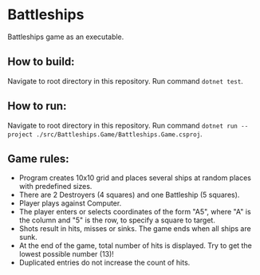 # Battleships
Battleships game as an executable.

## How to build:
Navigate to root directory in this repository. Run command `dotnet test`.

## How to run:
Navigate to root directory in this repository. Run command `dotnet run --project ./src/Battleships.Game/Battleships.Game.csproj`.

## Game rules:
- Program creates 10x10 grid and places several ships at random places with predefined sizes.
- There are 2 Destroyers (4 squares) and one Battleship (5 squares).
- Player plays against Computer.
- The player enters or selects coordinates of the form "A5", where "A" is the column and "5" is the row, to specify a square to target.
- Shots result in hits, misses or sinks. The game ends when all ships are sunk.
- At the end of the game, total number of hits is displayed. Try to get the lowest possible number (13)!
- Duplicated entries do not increase the count of hits.